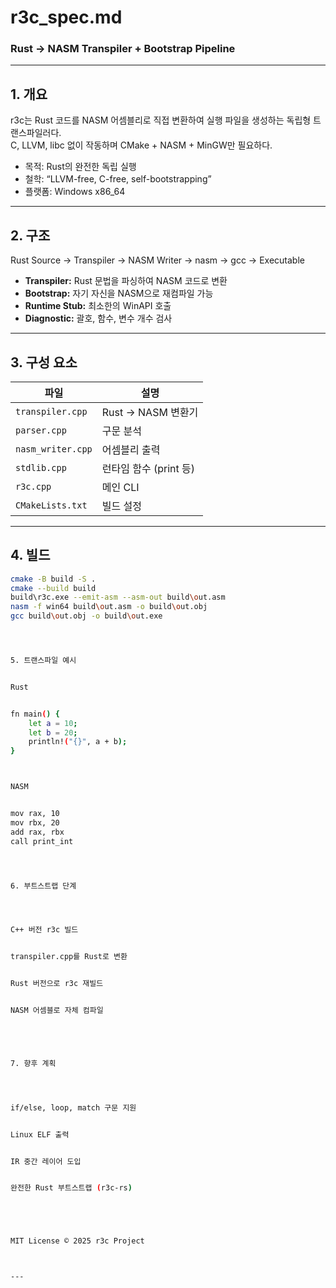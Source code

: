 



# r3c_spec.md  
### Rust → NASM Transpiler + Bootstrap Pipeline

---

## 1. 개요
r3c는 Rust 코드를 NASM 어셈블리로 직접 변환하여 실행 파일을 생성하는 독립형 트랜스파일러다.  
C, LLVM, libc 없이 작동하며 CMake + NASM + MinGW만 필요하다.

- 목적: Rust의 완전한 독립 실행
- 철학: “LLVM-free, C-free, self-bootstrapping”
- 플랫폼: Windows x86_64

---

## 2. 구조




Rust Source → Transpiler → NASM Writer → nasm → gcc → Executable



- **Transpiler:** Rust 문법을 파싱하여 NASM 코드로 변환  
- **Bootstrap:** 자기 자신을 NASM으로 재컴파일 가능  
- **Runtime Stub:** 최소한의 WinAPI 호출  
- **Diagnostic:** 괄호, 함수, 변수 개수 검사  

---

## 3. 구성 요소

| 파일 | 설명 |
|------|------|
| `transpiler.cpp` | Rust → NASM 변환기 |
| `parser.cpp` | 구문 분석 |
| `nasm_writer.cpp` | 어셈블리 출력 |
| `stdlib.cpp` | 런타임 함수 (print 등) |
| `r3c.cpp` | 메인 CLI |
| `CMakeLists.txt` | 빌드 설정 |

---

## 4. 빌드

```bash
cmake -B build -S .
cmake --build build
build\r3c.exe --emit-asm --asm-out build\out.asm
nasm -f win64 build\out.asm -o build\out.obj
gcc build\out.obj -o build\out.exe




5. 트랜스파일 예시


Rust


fn main() {
    let a = 10;
    let b = 20;
    println!("{}", a + b);
}



NASM


mov rax, 10
mov rbx, 20
add rax, rbx
call print_int




6. 부트스트랩 단계




C++ 버전 r3c 빌드


transpiler.cpp를 Rust로 변환


Rust 버전으로 r3c 재빌드


NASM 어셈블로 자체 컴파일





7. 향후 계획




if/else, loop, match 구문 지원


Linux ELF 출력


IR 중간 레이어 도입


완전한 Rust 부트스트랩 (r3c-rs)





MIT License © 2025 r3c Project



---


